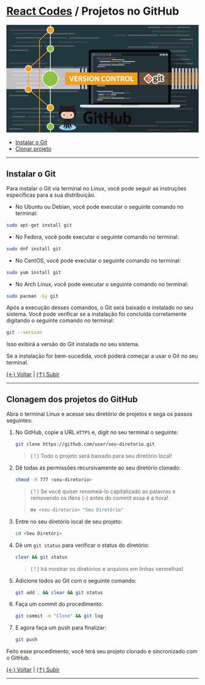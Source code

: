 # [React Codes](https://github.com/systemboys/React_Codes#react-codes "React Codes") / Projetos no GitHub

[![Versionamento](https://github.com/systemboys/React_Codes/blob/main/Projetos/Versionamento/GitHub/images/git_control.jpg?raw=true "Versionamento")](https://github.com/systemboys/React_Codes/blob/main/Projetos/Versionamento/GitHub/images/git_control.jpg?raw=true "Versionamento")

- [Instalar o Git](#instalar-o-git "Instalar o Git")
- [Clonar projeto](#clonagem-dos-projetos-do-github "Clonar projeto")

---

## Instalar o Git

Para instalar o Git via terminal no Linux, você pode seguir as instruções específicas para a sua distribuição.

- No Ubuntu ou Debian, você pode executar o seguinte comando no terminal:

```bash
sudo apt-get install git
```

- No Fedora, você pode executar o seguinte comando no terminal:

```bash
sudo dnf install git
```

- No CentOS, você pode executar o seguinte comando no terminal:

```bash
sudo yum install git
```

- No Arch Linux, você pode executar o seguinte comando no terminal:

```bash
sudo pacman -Sy git
```

Após a execução desses comandos, o Git será baixado e instalado no seu sistema. Você pode verificar se a instalação foi concluída corretamente digitando o seguinte comando no terminal:

```bash
git --version
```

Isso exibirá a versão do Git instalada no seu sistema.

Se a instalação for bem-sucedida, você poderá começar a usar o Git no seu terminal.

[(&larr;) Voltar](https://github.com/systemboys/React_Codes#react-codes "Voltar ao Sumário") | 
[(&uarr;) Subir](#react-codes--projetos-no-github "Subir para o topo")

---

## Clonagem dos projetos do GitHub

Abra o terminal Linux e acesse seu diretório de projetos e sega os passos seguintes:

1. No GitHub, copie a URL `HTTPS` e, digit no seu terminal o seguinte:
   ```bash
   git clone https://github.com/user/seu-diretorio.git
   ```

   > ( ! ) Todo o projeto será baixado para seu diretório local!

2. Dê todas as permissões recursivamente ao seu diretório clonado:

   ```bash
   chmod -R 777 <seu-diretorio>
   ```

   > ( ! )  Se você quiser renomeá-lo capitalizado as palavras e removendo os iféns (-) antes do commit essa é a hora!
   >
   > ```bash
   > mv <seu-diretorio> "Seu Diretório"
   > ```

3. Entre no seu diretório local de seu projeto:

   ```bash
   cd <Seu Diretóri>
   ```

4. Dê um `git status` para verificar o status do diretório:

   ```bash
   clear && git status
   ```

   > ( ! ) Irá mostrar os diretórios e arquivos em linhas vermelhas!

5. Adicione todos ao Git com o seguinte comando:

   ```bash
   git add . && clear && git status
   ```

6. Faça um commit do procedimento:

   ```bash
   git commit -m "Clone" && git log
   ```

7. E agora faça um push para finalizar:

   ```bash
   git push
   ```

Feito esse procedimento, você terá seu projeto clonado e sincronizado com o GitHub.

[(&larr;) Voltar](https://github.com/systemboys/React_Codes#react-codes "Voltar ao Sumário") | 
[(&uarr;) Subir](#react-codes--projetos-no-github "Subir para o topo")

---